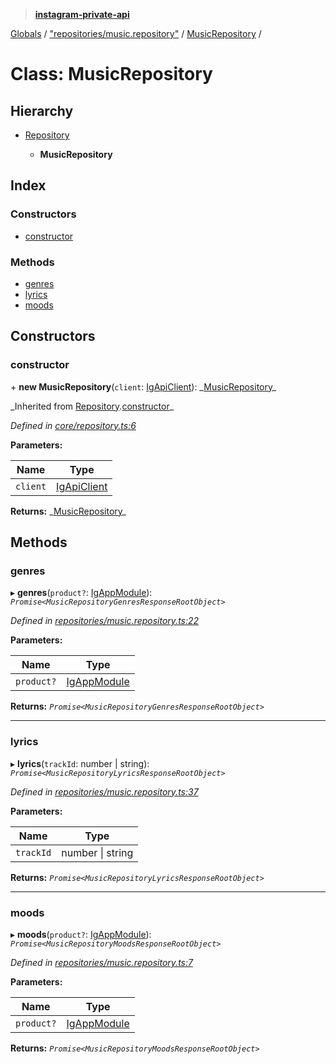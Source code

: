 > **[instagram-private-api](../README.md)**

[Globals](../README.md) / ["repositories/music.repository"](../modules/_repositories_music_repository_.md) / [MusicRepository](_repositories_music_repository_.musicrepository.md) /

# Class: MusicRepository

## Hierarchy

- [Repository](_core_repository_.repository.md)

  - **MusicRepository**

## Index

### Constructors

- [constructor](_repositories_music_repository_.musicrepository.md#constructor)

### Methods

- [genres](_repositories_music_repository_.musicrepository.md#genres)
- [lyrics](_repositories_music_repository_.musicrepository.md#lyrics)
- [moods](_repositories_music_repository_.musicrepository.md#moods)

## Constructors

### constructor

\+ **new MusicRepository**(`client`: [IgApiClient](_core_client_.igapiclient.md)): _[MusicRepository](\_repositories_music_repository_.musicrepository.md)\_

_Inherited from [Repository](\_core_repository_.repository.md).[constructor](_core_repository_.repository.md#constructor)\_

_Defined in [core/repository.ts:6](https://github.com/realinstadude/instagram-private-api/blob/4ae8fec/src/core/repository.ts#L6)_

**Parameters:**

| Name     | Type                                        |
| -------- | ------------------------------------------- |
| `client` | [IgApiClient](_core_client_.igapiclient.md) |

**Returns:** _[MusicRepository](\_repositories_music_repository_.musicrepository.md)\_

## Methods

### genres

▸ **genres**(`product?`: [IgAppModule](../modules/_types_common_types_.md#igappmodule)): _`Promise<MusicRepositoryGenresResponseRootObject>`_

_Defined in [repositories/music.repository.ts:22](https://github.com/realinstadude/instagram-private-api/blob/4ae8fec/src/repositories/music.repository.ts#L22)_

**Parameters:**

| Name       | Type                                                          |
| ---------- | ------------------------------------------------------------- |
| `product?` | [IgAppModule](../modules/_types_common_types_.md#igappmodule) |

**Returns:** _`Promise<MusicRepositoryGenresResponseRootObject>`_

---

### lyrics

▸ **lyrics**(`trackId`: number | string): _`Promise<MusicRepositoryLyricsResponseRootObject>`_

_Defined in [repositories/music.repository.ts:37](https://github.com/realinstadude/instagram-private-api/blob/4ae8fec/src/repositories/music.repository.ts#L37)_

**Parameters:**

| Name      | Type             |
| --------- | ---------------- |
| `trackId` | number \| string |

**Returns:** _`Promise<MusicRepositoryLyricsResponseRootObject>`_

---

### moods

▸ **moods**(`product?`: [IgAppModule](../modules/_types_common_types_.md#igappmodule)): _`Promise<MusicRepositoryMoodsResponseRootObject>`_

_Defined in [repositories/music.repository.ts:7](https://github.com/realinstadude/instagram-private-api/blob/4ae8fec/src/repositories/music.repository.ts#L7)_

**Parameters:**

| Name       | Type                                                          |
| ---------- | ------------------------------------------------------------- |
| `product?` | [IgAppModule](../modules/_types_common_types_.md#igappmodule) |

**Returns:** _`Promise<MusicRepositoryMoodsResponseRootObject>`_
